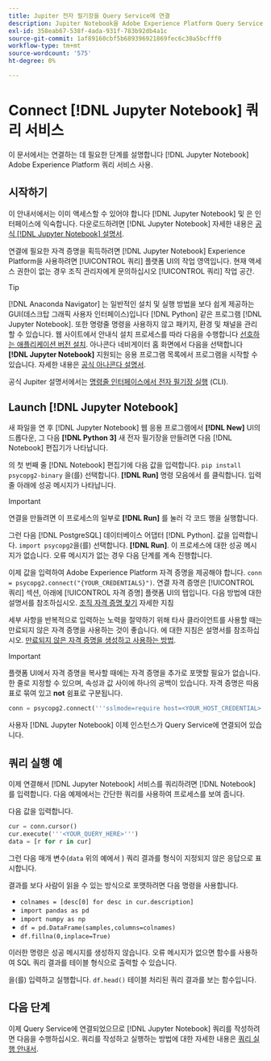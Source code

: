 ```yaml
---
title: Jupiter 전자 필기장을 Query Service에 연결
description: Jupiter Notebook을 Adobe Experience Platform Query Service와 연결하는 방법을 알아봅니다.
exl-id: 358eab67-538f-4ada-931f-783b92db4a1c
source-git-commit: 1af89160cbf5b689396921869fec6c30a5bcfff0
workflow-type: tm+mt
source-wordcount: '575'
ht-degree: 0%

---
```


# Connect [!DNL Jupyter Notebook] 쿼리 서비스

이 문서에서는 연결하는 데 필요한 단계를 설명합니다 [!DNL Jupyter Notebook] Adobe Experience Platform 쿼리 서비스 사용.

## 시작하기

이 안내서에서는 이미 액세스할 수 있어야 합니다 [!DNL Jupyter Notebook] 및 은 인터페이스에 익숙합니다. 다운로드하려면 [!DNL Jupyter Notebook] 자세한 내용은 [공식 [!DNL Jupyter Notebook] 설명서](https://jupyter.org/).

연결에 필요한 자격 증명을 획득하려면 [!DNL Jupyter Notebook] Experience Platform을 사용하려면 [!UICONTROL 쿼리] 플랫폼 UI의 작업 영역입니다. 현재 액세스 권한이 없는 경우 조직 관리자에게 문의하십시오 [!UICONTROL 쿼리] 작업 공간.

>[!TIP]
>
>[!DNL Anaconda Navigator] 는 일반적인 설치 및 실행 방법을 보다 쉽게 제공하는 GUI(데스크탑 그래픽 사용자 인터페이스)입니다 [!DNL Python] 같은 프로그램 [!DNL Jupyter Notebook]. 또한 명령줄 명령을 사용하지 않고 패키지, 환경 및 채널을 관리할 수 있습니다.
>웹 사이트에서 안내식 설치 프로세스를 따라 다음을 수행합니다 [선호하는 애플리케이션 버전 설치](https://docs.anaconda.com/anaconda/install/).
>아나콘다 네비게이터 홈 화면에서 다음을 선택합니다 **[!DNL Jupyter Notebook]** 지원되는 응용 프로그램 목록에서 프로그램을 시작할 수 있습니다.
>자세한 내용은 [공식 아나콘다 설명서](https://docs.anaconda.com/anaconda/navigator/).

공식 Jupiter 설명서에서는 [명령줄 인터페이스에서 전자 필기장 실행](https://docs.jupyter.org/en/latest/running.html#how-do-i-open-a-specific-notebook) (CLI).

## Launch [!DNL Jupyter Notebook]

새 파일을 연 후 [!DNL Jupyter Notebook] 웹 응용 프로그램에서 **[!DNL New]** UI의 드롭다운, 그 다음 **[!DNL Python 3]** 새 전자 필기장을 만들려면 다음 [!DNL Notebook] 편집기가 나타납니다.

의 첫 번째 줄 [!DNL Notebook] 편집기에 다음 값을 입력합니다. `pip install psycopg2-binary` 을(를) 선택합니다. **[!DNL Run]** 명령 모음에서 를 클릭합니다. 입력 줄 아래에 성공 메시지가 나타납니다.

>[!IMPORTANT]
>
>연결을 만들려면 이 프로세스의 일부로 **[!DNL Run]** 를 눌러 각 코드 행을 실행합니다.

그런 다음 [!DNL PostgreSQL] 데이터베이스 어댑터 [!DNL Python]. 값을 입력합니다. `import psycopg2`을(를) 선택합니다. **[!DNL Run]**. 이 프로세스에 대한 성공 메시지가 없습니다. 오류 메시지가 없는 경우 다음 단계를 계속 진행합니다.

이제 값을 입력하여 Adobe Experience Platform 자격 증명을 제공해야 합니다. `conn = psycopg2.connect("{YOUR_CREDENTIALS}")`. 연결 자격 증명은 [!UICONTROL 쿼리] 섹션, 아래에 [!UICONTROL 자격 증명] 플랫폼 UI의 탭입니다. 다음 방법에 대한 설명서를 참조하십시오. [조직 자격 증명 찾기](../ui/credentials.md) 자세한 지침

세부 사항을 반복적으로 입력하는 노력을 절약하기 위해 타사 클라이언트를 사용할 때는 만료되지 않은 자격 증명을 사용하는 것이 좋습니다. 에 대한 지침은 설명서를 참조하십시오. [만료되지 않은 자격 증명을 생성하고 사용하는 방법](../ui/credentials.md#non-expiring-credentials).

>[!IMPORTANT]
>
>플랫폼 UI에서 자격 증명을 복사할 때에는 자격 증명을 추가로 포맷할 필요가 없습니다. 한 줄로 지정할 수 있으며, 속성과 값 사이에 하나의 공백이 있습니다. 자격 증명은 따옴표로 묶여 있고 **not** 쉼표로 구분됩니다.

```python
conn = psycopg2.connect('''sslmode=require host=<YOUR_HOST_CREDENTIAL> port=80 dbname=prod:all user=<YOUR_ORGANIZATION_ID> password=<YOUR_PASSWORD>''')"
```

사용자 [!DNL Jupyter Notebook] 이제 인스턴스가 Query Service에 연결되어 있습니다.

## 쿼리 실행 예

이제 연결해서 [!DNL Jupyter Notebook] 서비스를 쿼리하려면 [!DNL Notebook] 를 입력합니다. 다음 예제에서는 간단한 쿼리를 사용하여 프로세스를 보여 줍니다.

다음 값을 입력합니다.

```python
cur = conn.cursor()
cur.execute('''<YOUR_QUERY_HERE>''')
data = [r for r in cur]
```

그런 다음 매개 변수(`data` 위의 예에서 ) 쿼리 결과를 형식이 지정되지 않은 응답으로 표시합니다.

결과를 보다 사람이 읽을 수 있는 방식으로 포맷하려면 다음 명령을 사용합니다.

- `colnames = [desc[0] for desc in cur.description]`
- `import pandas as pd`
- `import numpy as np`
- `df = pd.DataFrame(samples,columns=colnames)`
- `df.fillna(0,inplace=True)`

이러한 명령은 성공 메시지를 생성하지 않습니다. 오류 메시지가 없으면 함수를 사용하여 SQL 쿼리 결과를 테이블 형식으로 출력할 수 있습니다.

을(를) 입력하고 실행합니다. `df.head()` 테이블 처리된 쿼리 결과를 보는 함수입니다.

## 다음 단계

이제 Query Service에 연결되었으므로 [!DNL Jupyter Notebook] 쿼리를 작성하려면 다음을 수행하십시오. 쿼리를 작성하고 실행하는 방법에 대한 자세한 내용은 [쿼리 실행 안내서](../best-practices/writing-queries.md).
